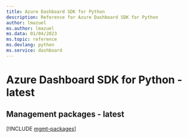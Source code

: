 ```yaml
---
title: Azure Dashboard SDK for Python
description: Reference for Azure Dashboard SDK for Python
author: lmazuel
ms.author: lmazuel
ms.data: 01/04/2023
ms.topic: reference
ms.devlang: python
ms.service: dashboard
---
```

# Azure Dashboard SDK for Python - latest

## Management packages - latest
[!INCLUDE [mgmt-packages](dashboard-mgmt-index.md)]